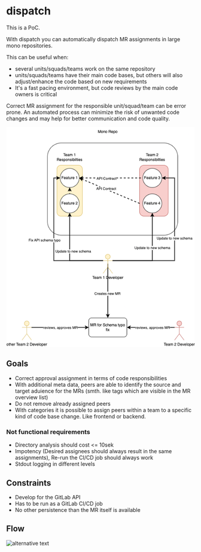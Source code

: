 # dispatch

This is a PoC.

With dispatch you can automatically dispatch MR assignments in large mono repositories.

This can be useful when:

- several units/squads/teams work on the same repository
- units/squads/teams have their main code bases, but others will also adjust/enhance the code based on new requirements
- It's a fast pacing environment, but code reviews by the main code owners is critical

Correct MR assignment for the responsible unit/squad/team can be error prone. An automated process can minimize the risk of unwanted code changes and may help for better communication and code quality.

![mono-repo](./assets/mono-repo.png)

## Goals

- Correct approval assignment in terms of code responsibilities
- With additional meta data, peers are able to identify the source and target aduience for the MRs (smth. like tags which are visible in the MR overview list)
- Do not remove already assigned peers
- With categories it is possible to assign peers within a team to a specific kind of code base change. Like frontend or backend.

### Not functional requirements

- Directory analysis should cost <= 10sek
- Impotency (Desired assignees should always result in the same assignments), Re-run the CI/CD job should always work
- Stdout logging in different levels

## Constraints

- Develop for the GitLab API
- Has to be run as a GitLab CI/CD job
- No other persistence than the MR itself is available

## Flow

![alternative text](http://www.plantuml.com/plantuml/proxy?cache=no&src=https://raw.github.com/fwiedmann/dispatch/main/flow.plantuml)
